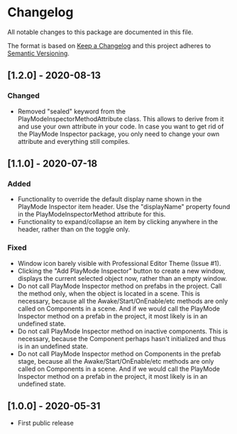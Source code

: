 # Changelog
All notable changes to this package are documented in this file.

The format is based on [Keep a Changelog](http://keepachangelog.com/en/1.0.0/)
and this project adheres to [Semantic Versioning](http://semver.org/spec/v2.0.0.html).

## [1.2.0] - 2020-08-13
### Changed
 - Removed "sealed" keyword from the PlayModeInspectorMethodAttribute class. This allows to derive from it and use your own attribute in your code. In case you want to get rid of the PlayMode Inspector package, you only need to change your own attribute and everything still compiles.
 
## [1.1.0] - 2020-07-18
### Added
 - Functionality to override the default display name shown in the PlayMode Inspector item header. Use the "displayName" property found in the PlayModeInspectorMethod attribute for this.
 - Functionality to expand/collapse an item by clicking anywhere in the header, rather than on the toggle only.

### Fixed
 - Window icon barely visible with Professional Editor Theme (Issue #1).
 - Clicking the "Add PlayMode Inspector" button to create a new window, displays the current selected object now, rather than an empty window.
 - Do not call PlayMode Inspector method on prefabs in the project. Call the method only, when the object is located in a scene. This is necessary, because all the Awake/Start/OnEnable/etc methods are only called on Components in a scene. And if we would call the PlayMode Inspector method on a prefab in the project, it most likely is in an undefined state.
 - Do not call PlayMode Inspector method on inactive components. This is necessary, because the Component perhaps hasn't initialized and thus is in an undefined state.
 - Do not call PlayMode Inspector method on Components in the prefab stage, because all the Awake/Start/OnEnable/etc methods are only called on Components in a scene. And if we would call the PlayMode Inspector method on a prefab in the project, it most likely is in an undefined state.

## [1.0.0] - 2020-05-31
 - First public release
